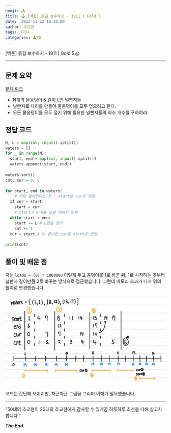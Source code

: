 ```yaml
---
emoji: 🕹️
title: 🕹️ [백준] 흙길 보수하기 - 1911 | Gold 5
date: '2023-11-22 10:30:00'
author: 추교현
tags: 그리디
categories: 🕹️PS
---
```


[백준] 흙길 보수하기 - 1911 | Gold 5.@

---

## 문제 요약

[문제 링크](https://www.acmicpc.net/problem/1911)

- N개의 물웅덩이 & 길이 L인 널빤지들
- 널빤지로 다리를 만들어 물웅덩이를 모두 덮으려고 한다.
- 모든 물웅덩이를 모두 덮기 위해 필요한 널빤지들의 최소 개수를 구하여라.

## 정답 코드

```python
N, L = map(int, input().split())
waters = []
for _ in range(N):
  start, end = map(int, input().split())
  waters.append((start, end))

waters.sort()
cnt, cur = 0, 0

for start, end in waters:
	# 이미 덮여있다는 뜻 : start를 cur로 변경
  if cur > start:
    start = cur
	# start가 end를 넘을 때까지 반복
  while start < end:
    start += L # L만큼 증가
    cnt += 1
  cur = start # 다 끝나면 cur을 start로 변경

print(cnt)
```

## 풀이 및 배운 점

저는 `loads = [0] * 1000000` 이렇게 두고 웅덩이를 1로 바꾼 뒤, 1로 시작하는 곳부터 널판지 길이만큼 2로 바꾸는 방식으로 접근했습니다. 그런데 메모리 초과가 나서 위의 풀이로 변경했습니다.

![boj-1911-1.jpeg](boj-1911-1.jpeg)

코드는 간단해 보이지만, 차근차근 그림을 그리며 이해가 필요했습니다.

---

"50대의 추교현이 20대의 추교현에게 감사할 수 있게끔 하루하루 최선을 다해 살고자 합니다."

**_The End._**
